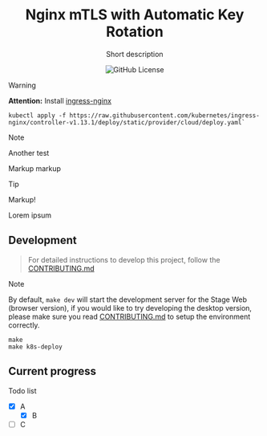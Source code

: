 <!-- <picture>
  <source
    width="100%"
    srcset="./docs/content/public/banner-dark-1280x640.avif"
    media="(prefers-color-scheme: dark)"
  />
  <source
    width="100%"
    srcset="./docs/content/public/banner-light-1280x640.avif"
    media="(prefers-color-scheme: light), (prefers-color-scheme: no-preference)"
  />
  <img width="250" src="./docs/content/public/banner-light-1280x640.avif" />
</picture> -->

<h1 align="center">Nginx mTLS with Automatic Key Rotation</h1>

<p align="center">Short description</p>

<p align="center">
  <img alt="GitHub License" src="https://img.shields.io/github/license/ImreAngelo/nginx-mtls-rotation">
  <!-- ![example workflow](https://github.com/github/docs/actions/workflows/main.yml/badge.svg) -->
</p>

> [!WARNING]
> **Attention:** Install [ingress-nginx](https://kubernetes.github.io/ingress-nginx/deploy/#quick-start) 

```shell
kubectl apply -f https://raw.githubusercontent.com/kubernetes/ingress-nginx/controller-v1.13.1/deploy/static/provider/cloud/deploy.yaml`
```

> [!NOTE]
>
> Another test
>
> Markup markup

> [!TIP]
> Markup!
>
> Lorem ipsum


## Development

> For detailed instructions to develop this project, follow the [CONTRIBUTING.md](./.github/CONTRIBUTING.md)

> [!NOTE]
> By default, `make dev` will start the development server for the Stage Web (browser version), if you would
> like to try developing the desktop version, please make sure you read [CONTRIBUTING.md](./.github/CONTRIBUTING.md)
> to setup the environment correctly.

```shell
make
make k8s-deploy
```


## Current progress

<!-- <img src="./docs/content/public/readme-image-pc-preview.avif"> -->

Todo list

- [x] A
  - [x] B
- [ ] C 

